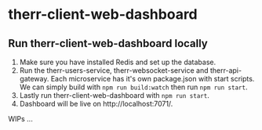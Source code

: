 # therr-client-web-dashboard

## Run therr-client-web-dashboard locally
1. Make sure you have installed Redis and set up the database.
2. Run the therr-users-service, therr-websocket-service and therr-api-gateway. Each microservice has it's own package.json with start scripts. We can simply build with `npm run build:watch` then run `npm run start`.
3. Lastly run therr-client-web-dashboard with `npm run start`.
4. Dashboard will be live on http://localhost:7071/. 

WIPs
...
